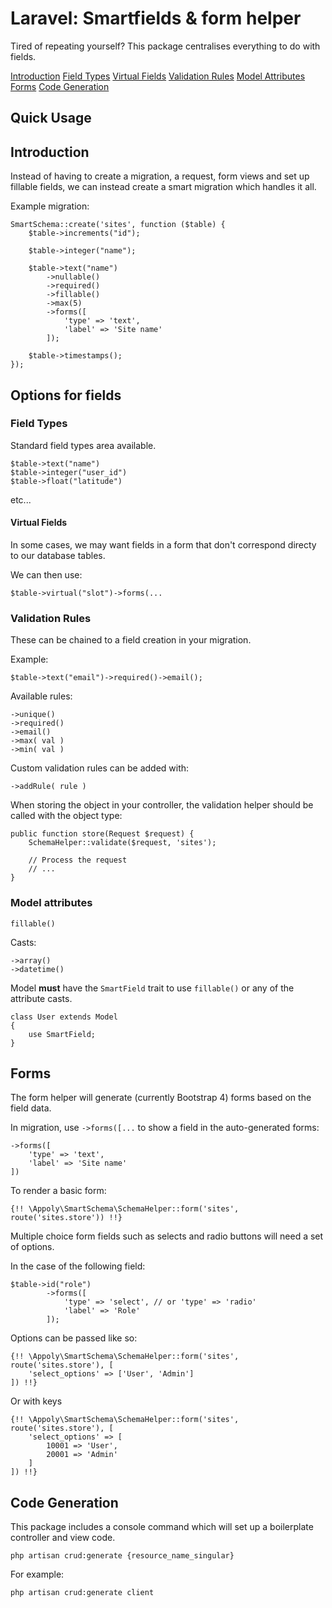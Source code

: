 # Laravel: Smartfields & form helper

Tired of repeating yourself? This package centralises everything to do with fields.


[Introduction](#introduction)
[Field Types](#field-types)
[Virtual Fields](#virtual-fields)
[Validation Rules](#validation-rules)
[Model Attributes](#model-attributes)
[Forms](#forms)
[Code Generation](#code-generation)


## Quick Usage



## Introduction

Instead of having to create a migration, a request, form views and set up fillable fields, we can instead create a smart migration which handles it all.

Example migration:
```
SmartSchema::create('sites', function ($table) {
    $table->increments("id");

    $table->integer("name");

    $table->text("name")
        ->nullable()
        ->required()
        ->fillable()
        ->max(5)
        ->forms([
            'type' => 'text',
            'label' => 'Site name'
        ]);

    $table->timestamps();
});
```

## Options for fields


### Field Types
Standard field types area available.
```
$table->text("name")
$table->integer("user_id")
$table->float("latitude")
``` 
etc...

#### Virtual Fields
In some cases, we may want fields in a form that don't correspond directy to our database tables.

We can then use:
```
$table->virtual("slot")->forms(...
```

### Validation Rules
These can be chained to a field creation in your migration.

Example:
```
$table->text("email")->required()->email();
```

Available rules:
```
->unique()
->required()
->email()
->max( val )
->min( val )
```

Custom validation rules can be added with:
```
->addRule( rule )
```


When storing the object in your controller, the validation helper should be called with the object type:
```
public function store(Request $request) {
    SchemaHelper::validate($request, 'sites');
    
    // Process the request
    // ...
}
```


### Model attributes
`fillable()`

Casts:
```
->array()
->datetime()

```

Model __must__ have the `SmartField` trait to use `fillable()` or any of the attribute casts.
```
class User extends Model
{
    use SmartField;
}

```

## Forms
The form helper will generate (currently Bootstrap 4) forms based on the field data.

In migration, use `->forms([...` to show a field in the auto-generated forms:
```
->forms([
    'type' => 'text',
    'label' => 'Site name'
])
```

To render a basic form:
```
{!! \Appoly\SmartSchema\SchemaHelper::form('sites', route('sites.store')) !!}
```

Multiple choice form fields such as selects and radio buttons will need a set of options.

In the case of the following field:
```
$table->id("role")
        ->forms([
            'type' => 'select', // or 'type' => 'radio'
            'label' => 'Role'
        ]);
```

Options can be passed like so:
```
{!! \Appoly\SmartSchema\SchemaHelper::form('sites', route('sites.store'), [
    'select_options' => ['User', 'Admin']
]) !!}
```

Or with keys
```
{!! \Appoly\SmartSchema\SchemaHelper::form('sites', route('sites.store'), [
    'select_options' => [
        10001 => 'User', 
        20001 => 'Admin'
    ]
]) !!}
```

## Code Generation
This package includes a console command which will set up a boilerplate controller and view code.

`php artisan crud:generate {resource_name_singular}`

For example:

`php artisan crud:generate client`

